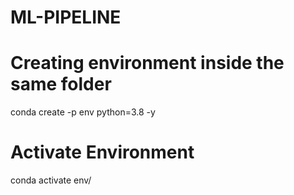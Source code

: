 # ML-PIPELINE

# Creating environment inside the same folder
conda create -p env python=3.8 -y

# Activate Environment
conda activate env/


